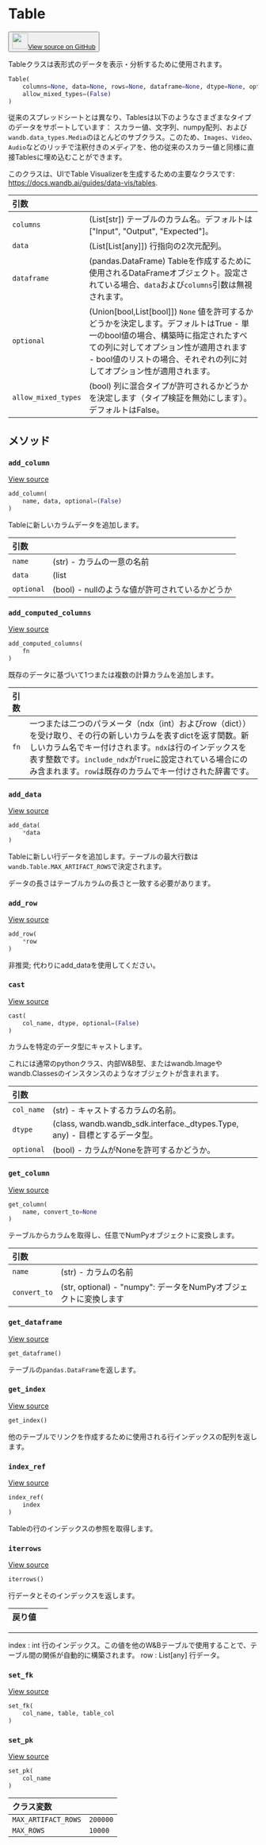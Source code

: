 # Table

<p><button style={{display: 'flex', alignItems: 'center', backgroundColor: 'white', border: '1px solid #ddd', padding: '10px', borderRadius: '6px', cursor: 'pointer', boxShadow: '0 2px 3px rgba(0,0,0,0.1)', transition: 'all 0.3s'}}><a href='https://www.github.com/wandb/wandb/tree/v0.17.3/wandb/data_types.py#L150-L876' style={{fontSize: '1.2em', display: 'flex', alignItems: 'center'}}><img src='https://github.githubassets.com/images/modules/logos_page/GitHub-Mark.png' height='32px' width='32px' style={{marginRight: '10px'}}/>View source on GitHub</a></button></p>

Tableクラスは表形式のデータを表示・分析するために使用されます。

```python
Table(
    columns=None, data=None, rows=None, dataframe=None, dtype=None, optional=(True),
    allow_mixed_types=(False)
)
```

従来のスプレッドシートとは異なり、Tablesは以下のようなさまざまなタイプのデータをサポートしています：
スカラー値、文字列、numpy配列、および`wandb.data_types.Media`のほとんどのサブクラス。このため、`Images`、`Video`、`Audio`などのリッチで注釈付きのメディアを、他の従来のスカラー値と同様に直接Tablesに埋め込むことができます。

このクラスは、UIでTable Visualizerを生成するための主要なクラスです: https://docs.wandb.ai/guides/data-vis/tables.

| 引数 |  |
| :--- | :--- |
|  `columns` |  (List[str]) テーブルのカラム名。デフォルトは ["Input", "Output", "Expected"]。 |
|  `data` |  (List[List[any]]) 行指向の2次元配列。 |
|  `dataframe` |  (pandas.DataFrame) Tableを作成するために使用されるDataFrameオブジェクト。設定されている場合、`data`および`columns`引数は無視されます。|
|  `optional` |  (Union[bool,List[bool]]) `None` 値を許可するかどうかを決定します。デフォルトはTrue - 単一のbool値の場合、構築時に指定されたすべての列に対してオプション性が適用されます - bool値のリストの場合、それぞれの列に対してオプション性が適用されます。 |
|  `allow_mixed_types` |  (bool) 列に混合タイプが許可されるかどうかを決定します（タイプ検証を無効にします）。デフォルトはFalse。 |

## メソッド

### `add_column`

[View source](https://www.github.com/wandb/wandb/tree/v0.17.3/wandb/data_types.py#L764-L803)

```python
add_column(
    name, data, optional=(False)
)
```

Tableに新しいカラムデータを追加します。

| 引数 |  |
| :--- | :--- |
|  `name` |  (str) - カラムの一意の名前 |
|  `data` |  (list | np.array) - 同質データのカラム |
|  `optional` |  (bool) - nullのような値が許可されているかどうか |

### `add_computed_columns`

[View source](https://www.github.com/wandb/wandb/tree/v0.17.3/wandb/data_types.py#L854-L876)

```python
add_computed_columns(
    fn
)
```

既存のデータに基づいて1つまたは複数の計算カラムを追加します。

| 引数 |  |
| :--- | :--- |
|  `fn` |  一つまたは二つのパラメータ（ndx（int）およびrow（dict））を受け取り、その行の新しいカラムを表すdictを返す関数。新しいカラム名でキー付けされます。`ndx`は行のインデックスを表す整数です。`include_ndx`が`True`に設定されている場合にのみ含まれます。`row`は既存のカラムでキー付けされた辞書です。|

### `add_data`

[View source](https://www.github.com/wandb/wandb/tree/v0.17.3/wandb/data_types.py#L390-L423)

```python
add_data(
    *data
)
```

Tableに新しい行データを追加します。テーブルの最大行数は`wandb.Table.MAX_ARTIFACT_ROWS`で決定されます。

データの長さはテーブルカラムの長さと一致する必要があります。

### `add_row`

[View source](https://www.github.com/wandb/wandb/tree/v0.17.3/wandb/data_types.py#L385-L388)

```python
add_row(
    *row
)
```

非推奨; 代わりにadd_dataを使用してください。

### `cast`

[View source](https://www.github.com/wandb/wandb/tree/v0.17.3/wandb/data_types.py#L282-L338)

```python
cast(
    col_name, dtype, optional=(False)
)
```

カラムを特定のデータ型にキャストします。

これには通常のpythonクラス、内部W&B型、またはwandb.Imageやwandb.Classesのインスタンスのようなオブジェクトが含まれます。

| 引数 |  |
| :--- | :--- |
|  `col_name` |  (str) - キャストするカラムの名前。 |
|  `dtype` |  (class, wandb.wandb_sdk.interface._dtypes.Type, any) - 目標とするデータ型。 |
|  `optional` |  (bool) - カラムがNoneを許可するかどうか。 |

### `get_column`

[View source](https://www.github.com/wandb/wandb/tree/v0.17.3/wandb/data_types.py#L805-L828)

```python
get_column(
    name, convert_to=None
)
```

テーブルからカラムを取得し、任意でNumPyオブジェクトに変換します。

| 引数 |  |
| :--- | :--- |
|  `name` |  (str) - カラムの名前 |
|  `convert_to` |  (str, optional) - "numpy": データをNumPyオブジェクトに変換します |

### `get_dataframe`

[View source](https://www.github.com/wandb/wandb/tree/v0.17.3/wandb/data_types.py#L839-L845)

```python
get_dataframe()
```

テーブルの`pandas.DataFrame`を返します。

### `get_index`

[View source](https://www.github.com/wandb/wandb/tree/v0.17.3/wandb/data_types.py#L830-L837)

```python
get_index()
```

他のテーブルでリンクを作成するために使用される行インデックスの配列を返します。

### `index_ref`

[View source](https://www.github.com/wandb/wandb/tree/v0.17.3/wandb/data_types.py#L847-L852)

```python
index_ref(
    index
)
```

Tableの行のインデックスの参照を取得します。

### `iterrows`

[View source](https://www.github.com/wandb/wandb/tree/v0.17.3/wandb/data_types.py#L641-L655)

```python
iterrows()
```

行データとそのインデックスを返します。

| 戻り値 |  |
| :--- | :--- |

***

index : int
行のインデックス。この値を他のW&Bテーブルで使用することで、テーブル間の関係が自動的に構築されます。
row : List[any]
行データ。

### `set_fk`

[View source](https://www.github.com/wandb/wandb/tree/v0.17.3/wandb/data_types.py#L662-L666)

```python
set_fk(
    col_name, table, table_col
)
```

### `set_pk`

[View source](https://www.github.com/wandb/wandb/tree/v0.17.3/wandb/data_types.py#L657-L660)

```python
set_pk(
    col_name
)
```

| クラス変数 |  |
| :--- | :--- |
|  `MAX_ARTIFACT_ROWS`<a id="MAX_ARTIFACT_ROWS"></a> |  `200000` |
|  `MAX_ROWS`<a id="MAX_ROWS"></a> |  `10000` |